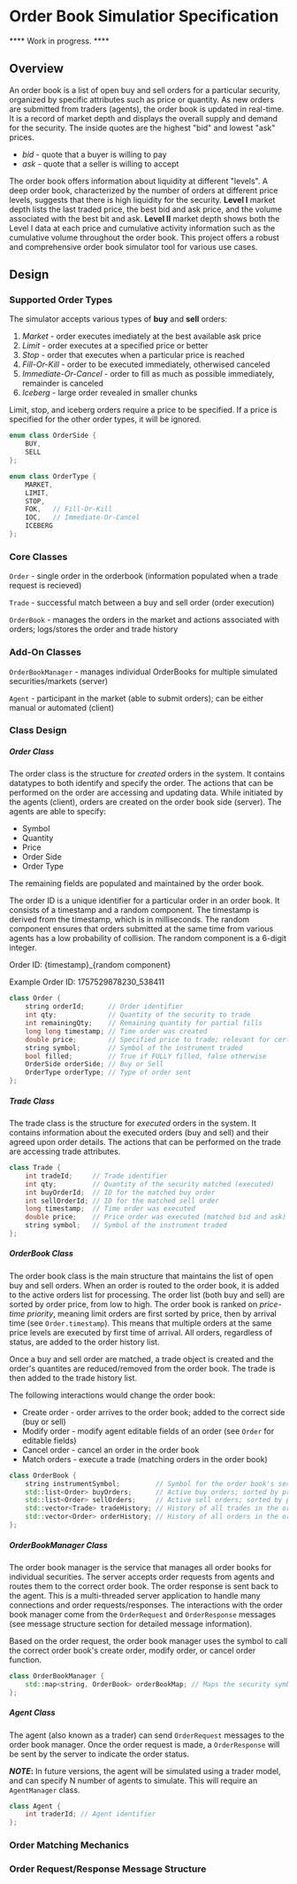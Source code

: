 # Order Book Simulatior Specification

**** Work in progress. ****

## Overview

An order book is a list of open buy and sell orders for a particular security, organized by specific attributes such as price or quantity. As new orders are submitted from traders (agents), the order book is updated in real-time. It is a record of market depth and displays the overall supply and demand for the security. The inside quotes are the highest "bid" and lowest "ask" prices.

* *bid* - quote that a buyer is willing to pay
* *ask* - quote that a seller is willing to accept

The order book offers information about liquidity at different "levels". A deep order book, characterized by the number of orders at different price levels, suggests that there is high liquidity for the security. **Level I** market depth lists the last traded price, the best bid and ask price, and the volume associated with the best bit and ask. **Level II** market depth shows both the Level I data at each price and cumulative activity information such as the cumulative volume throughout the order book. This project offers a robust and comprehensive order book simulator tool for various use cases.

## **Design**

### **Supported Order Types**

The simulator accepts various types of **buy** and **sell** orders:

1. *Market* - order executes imediately at the best available ask price
2. *Limit* - order executes at a specified price or better
3. *Stop* - order that executes when a particular price is reached
4. *Fill-Or-Kill* - order to be executed immediately, otherwised canceled
5. *Immediate-Or-Cancel* - order to fill as much as possible immediately, remainder is canceled
6. *Iceberg* - large order revealed in smaller chunks

Limit, stop, and iceberg orders require a price to be specified. If a price is specified for the other order types, it will be ignored.

```cpp
enum class OrderSide {
	BUY,
	SELL
};
```

```cpp
enum class OrderType {
	MARKET,
	LIMIT,
	STOP,
	FOK,   // Fill-Or-Kill
	IOC,   // Immediate-Or-Cancel
	ICEBERG
};
```

### **Core Classes**

`Order` - single order in the orderbook (information populated when a trade request is recieved)

`Trade` - successful match between a buy and sell order (order execution)

`OrderBook` - manages the orders in the market and actions associated with orders; logs/stores the order and trade history

### **Add-On Classes**

`OrderBookManager` - manages individual OrderBooks for multiple simulated securities/markets (server)

`Agent` - participant in the market (able to submit orders); can be either manual or automated (client)

### Class Design

##### Order Class

The order class is the structure for *created* orders in the system. It contains datatypes to both identify and specify the order. The actions that can be performed on the order are accessing and updating data. While initiated by the agents (client), orders are created on the order book side (server). The agents are able to specify:

* Symbol
* Quantity
* Price
* Order Side
* Order Type

The remaining fields are populated and maintained by the order book.

The order ID is a unique identifier for a particular order in an order book. It consists of a timestamp and a random component. The timestamp is derived from the timestamp, which is in milliseconds. The random component ensures that orders submitted at the same time from various agents has a low probability of collision. The random component is a 6-digit integer.

Order ID: {timestamp}_{random component}

Example Order ID: 1757529878230_538411

```cpp
class Order {
	string orderId;      // Order identifier
	int qty;             // Quantity of the security to trade
	int remainingQty;    // Remaining quantity for partial fills
	long long timestamp; // Time order was created
	double price;        // Specified price to trade; relevant for certian order types
	string symbol;       // Symbol of the instrument traded
	bool filled;         // True if FULLY filled, false otherwise
	OrderSide orderSide; // Buy or Sell
	OrderType orderType; // Type of order sent
};
```

##### Trade Class

The trade class is the structure for *executed* orders in the system. It contains information about the executed orders (buy and sell) and their agreed upon order details. The actions that can be performed on the trade are accessing trade attributes.

```cpp
class Trade {
	int tradeId;     // Trade identifier
	int qty;         // Quantity of the security matched (executed)
	int buyOrderId;  // ID for the matched buy order
	int sellOrderId; // ID for the matched sell order
	long timestamp;  // Time order was executed
	double price;    // Price order was executed (matched bid and ask)
	string symbol;   // Symbol of the instrument traded
};
```

##### OrderBook Class

The order book class is the main structure that maintains the list of open buy and sell orders. When an order is routed to the order book, it is added to the active orders list for processing. The order list (both buy and sell) are sorted by order price, from low to high. The order book is ranked on *price-time priority*, meaning limit orders are first sorted by price, then by arrival time (see `Order.timestamp`). This means that multiple orders at the same price levels are executed by first time of arrival. All orders, regardless of status, are added to the order history list.

Once a buy and sell order are matched, a trade object is created and the order's quantites are reduced/removed from the order book. The trade is then added to the trade history list.

The following interactions would change the order book:

* Create order - order arrives to the order book; added to the correct side (buy or sell)
* Modify order - modify agent editable fields of an order (see `Order` for editable fields)
* Cancel order - cancel an order in the order book
* Match orders - execute a trade (matching orders in the order book)

```cpp
class OrderBook {
	string instrumentSymbol;         // Symbol for the order book's security
	std::list<Order> buyOrders;      // Active buy orders; sorted by price, then by time
	std::list<Order> sellOrders;     // Active sell orders; sorted by price, then by time
	std::vector<Trade> tradeHistory; // History of all trades in the order book (matched orders)
	std::vector<Order> orderHistory; // History of all orders in the order book (all order arrivals)
};
```

##### OrderBookManager Class

The order book manager is the service that manages all order books for individual securities. The server accepts order requests from agents and routes them to the correct order book. The order response is sent back to the agent. This is a multi-threaded server application to handle many connections and order requests/responses. The interactions with the order book manager come from the `OrderRequest` and `OrderResponse` messages (see message structure section for detailed message information).

Based on the order request, the order book manager uses the symbol to call the correct order book's create order, modify order, or cancel order function.

```cpp
class OrderBookManager {
	std::map<string, OrderBook> orderBookMap; // Maps the security symbol to the corresponding order book
};
```

##### Agent Class

The agent (also known as a trader) can send `OrderRequest` messages to the order book manager. Once the order request is made, a `OrderResponse` will be sent by the server to indicate the order status.

***NOTE*:** In future versions, the agent will be simulated using a trader model, and can specify N number of agents to simulate. This will require an `AgentManager` class.

```cpp
class Agent {
	int traderId; // Agent identifier
};
```

### Order Matching Mechanics

### Order Request/Response Message Structure
